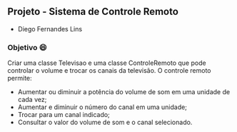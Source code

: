 ## Projeto - Sistema de Controle Remoto

- Diego Fernandes Lins

### Objetivo 😄
Criar uma classe Televisao e uma classe ControleRemoto que pode controlar o volume e trocar os canais da televisão. O controle remoto permite:

- Aumentar ou diminuir a potência do volume de som em uma unidade de cada vez;
- Aumentar e diminuir o número do canal em uma unidade;
- Trocar para um canal indicado;
- Consultar o valor do volume de som e o canal selecionado.



